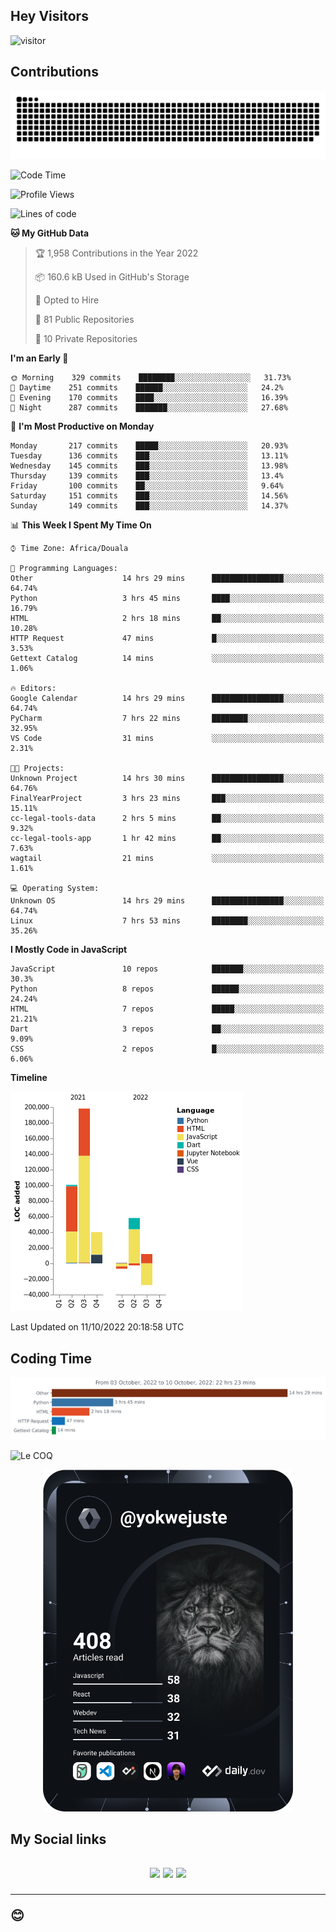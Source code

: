 ## Hey Visitors
![visitor](https://profile-counter.glitch.me/yokwejuste/count.svg)

## Contributions
<p align="center">
  <img src="https://raw.githubusercontent.com/yokwejuste/yokwejuste/output/github-contribution-grid-snake.svg" />
</p>

<!--START_SECTION:waka-->
![Code Time](http://img.shields.io/badge/Code%20Time-1%2C144%20hrs%2022%20mins-blue)

![Profile Views](http://img.shields.io/badge/Profile%20Views-10-blue)

![Lines of code](https://img.shields.io/badge/From%20Hello%20World%20I%27ve%20Written-372%20Thousand%20lines%20of%20code-blue)

**🐱 My GitHub Data** 

> 🏆 1,958 Contributions in the Year 2022
 > 
> 📦 160.6 kB Used in GitHub's Storage 
 > 
> 💼 Opted to Hire
 > 
> 📜 81 Public Repositories 
 > 
> 🔑 10 Private Repositories  
 > 
**I'm an Early 🐤** 

```text
🌞 Morning    329 commits    ████████░░░░░░░░░░░░░░░░░   31.73% 
🌆 Daytime    251 commits    ██████░░░░░░░░░░░░░░░░░░░   24.2% 
🌃 Evening    170 commits    ████░░░░░░░░░░░░░░░░░░░░░   16.39% 
🌙 Night      287 commits    ███████░░░░░░░░░░░░░░░░░░   27.68%

```
📅 **I'm Most Productive on Monday** 

```text
Monday       217 commits    █████░░░░░░░░░░░░░░░░░░░░   20.93% 
Tuesday      136 commits    ███░░░░░░░░░░░░░░░░░░░░░░   13.11% 
Wednesday    145 commits    ███░░░░░░░░░░░░░░░░░░░░░░   13.98% 
Thursday     139 commits    ███░░░░░░░░░░░░░░░░░░░░░░   13.4% 
Friday       100 commits    ██░░░░░░░░░░░░░░░░░░░░░░░   9.64% 
Saturday     151 commits    ███░░░░░░░░░░░░░░░░░░░░░░   14.56% 
Sunday       149 commits    ███░░░░░░░░░░░░░░░░░░░░░░   14.37%

```


📊 **This Week I Spent My Time On** 

```text
⌚︎ Time Zone: Africa/Douala

💬 Programming Languages: 
Other                    14 hrs 29 mins      ████████████████░░░░░░░░░   64.74% 
Python                   3 hrs 45 mins       ████░░░░░░░░░░░░░░░░░░░░░   16.79% 
HTML                     2 hrs 18 mins       ██░░░░░░░░░░░░░░░░░░░░░░░   10.28% 
HTTP Request             47 mins             █░░░░░░░░░░░░░░░░░░░░░░░░   3.53% 
Gettext Catalog          14 mins             ░░░░░░░░░░░░░░░░░░░░░░░░░   1.06%

🔥 Editors: 
Google Calendar          14 hrs 29 mins      ████████████████░░░░░░░░░   64.74% 
PyCharm                  7 hrs 22 mins       ████████░░░░░░░░░░░░░░░░░   32.95% 
VS Code                  31 mins             ░░░░░░░░░░░░░░░░░░░░░░░░░   2.31%

🐱‍💻 Projects: 
Unknown Project          14 hrs 30 mins      ████████████████░░░░░░░░░   64.76% 
FinalYearProject         3 hrs 23 mins       ███░░░░░░░░░░░░░░░░░░░░░░   15.11% 
cc-legal-tools-data      2 hrs 5 mins        ██░░░░░░░░░░░░░░░░░░░░░░░   9.32% 
cc-legal-tools-app       1 hr 42 mins        ██░░░░░░░░░░░░░░░░░░░░░░░   7.63% 
wagtail                  21 mins             ░░░░░░░░░░░░░░░░░░░░░░░░░   1.61%

💻 Operating System: 
Unknown OS               14 hrs 29 mins      ████████████████░░░░░░░░░   64.74% 
Linux                    7 hrs 53 mins       ████████░░░░░░░░░░░░░░░░░   35.26%

```

**I Mostly Code in JavaScript** 

```text
JavaScript               10 repos            ███████░░░░░░░░░░░░░░░░░░   30.3% 
Python                   8 repos             ██████░░░░░░░░░░░░░░░░░░░   24.24% 
HTML                     7 repos             █████░░░░░░░░░░░░░░░░░░░░   21.21% 
Dart                     3 repos             ██░░░░░░░░░░░░░░░░░░░░░░░   9.09% 
CSS                      2 repos             █░░░░░░░░░░░░░░░░░░░░░░░░   6.06%

```


**Timeline**

![Chart not found](https://raw.githubusercontent.com/yokwejuste/yokwejuste/master/charts/bar_graph.png) 


 Last Updated on 11/10/2022 20:18:58 UTC
<!--END_SECTION:waka-->

## Coding Time

[![wakatime-stats](https://github.com/yokwejuste/yokwejuste/blob/master/images/stat.svg)](https://wakatime.com/@yokwejuste)

![Le COQ](https://metrics.lecoq.io/yokwejuste/)
<p align="center">
  <a href="#"><img src="https://github.com/yokwejuste/yokwejuste/blob/master/devcard.svg" width="400" alt="Yonkeu K. Steve's Dev Card"/></a>
</p>
<h2>My Social links<h2>
<p align="center">
  <a href="https://twitter.com/yokwejuste"><img src="https://img.shields.io/badge/twitter-%231DA1F2.svg?style=for-the-badge&logo=Twitter&logoColor=white"></a>
  <a href="https://linkedin.com/in/yokwejuste"><img src="https://img.shields.io/badge/linkedin-%230077B5.svg?style=for-the-badge&logo=linkedin&logoColor=white"></a>
  <a href="https://instagram.com/yokwejuste0"><img src="https://img.shields.io/badge/instagram-%23E4405F.svg?style=for-the-badge&logo=Instagram&logoColor=white"></a>
</p>
<hr>
😊
